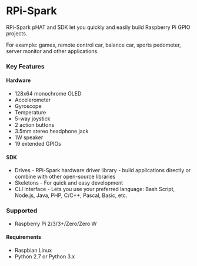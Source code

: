 <!--
---
name: RPi-Spark
class: board
type: display, audio, multi, sensor, IO
formfactor: pHAT
manufacturer: mobiNRG
description: RPi-Spark pHAT and SDK lets you quickly build Pi GPIO projects.
url: https://www.mobinrg.com
github: https://github.com/mobinrg/rpi_spark_foundations
buy: https://www.mobinrg.com/pages/products/rpi_spark
image: 'rpi-spark.png'
pincount: 40
eeprom: no
power:
  '1':
  '2':
ground:
  '6':
  '9':
  '14':
  '20':
  '25':
  '30':
  '34':
  '39':
pin:
  '3':
    mode: i2c
  '5':
    mode: i2c
  '19':
    name: DSP_SDO
    mode: spi
  '21':
    name: DSP_DC
    mode: spi
  '23':
    name: DSP_CLK
    mode: spi
  '24':
    name: DSP_CS
    mode: spi
  '22':
    name: MOTION_INT
    mode: input
  '13':
    name: JOY_R
    mode: input
    active: low
  '18':
    name: JOY_C
    mode: input
    active: low
  '29':
    name: JOY_U
    mode: input
    active: low
  '31':
    name: JOY_D
    mode: input
    active: low
  '37':
    name: JOY_L
    mode: input
    active: low
  '15':
    name: SW_A
    mode: input
    active: low
  '16':
    name: SW_B
    mode: input
    active: low
  '33':
    name: AUDIO_R/SPK
    mode: output
  '32':
    name: AUDIO_L
    mode: output
i2c:
  '0x68':
    name: accelerometer, gyroscope
    device: RPISpark
-->
# RPi-Spark

RPi-Spark pHAT and SDK let you quickly and easily build Raspberry Pi GPIO projects.

For example: games, remote control car, balance car, sports pedometer, server monitor and other applications.

### Key Features

#### Hardware
* 128x64 monochrome OLED
* Accelerometer
* Gyroscope
* Temperature
* 5-way joystick
* 2 action buttons
* 3.5mm stereo headphone jack
* 1W speaker
* 19 extended GPIOs

#### SDK
* Drives - RPi-Spark hardware driver library - build applications directly or combine with other open-source libraries
* Skeletons - For quick and easy development
* CLI interface - Lets you use your preferred language: Bash Script, Node.js, Java, PHP, C/C++, Pascal, Basic, etc.


### Supported
* Raspberry Pi 2/3/3+/Zero/Zero W

#### Requirements

* Raspbian Linux
* Python 2.7 or Python 3.x

